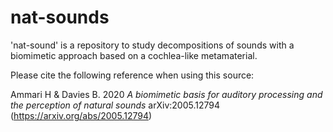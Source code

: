 # nat-sounds
'nat-sound' is a repository to study decompositions of sounds with a biomimetic approach based on a cochlea-like metamaterial.

Please cite the following reference when using this source:

Ammari H & Davies B. 2020 *A biomimetic basis for auditory processing and the perception of natural sounds* arXiv:2005.12794 (https://arxiv.org/abs/2005.12794)
